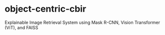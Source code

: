 # object-centric-cbir
Explainable Image Retrieval System using Mask R-CNN, Vision Transformer (ViT), and FAISS
